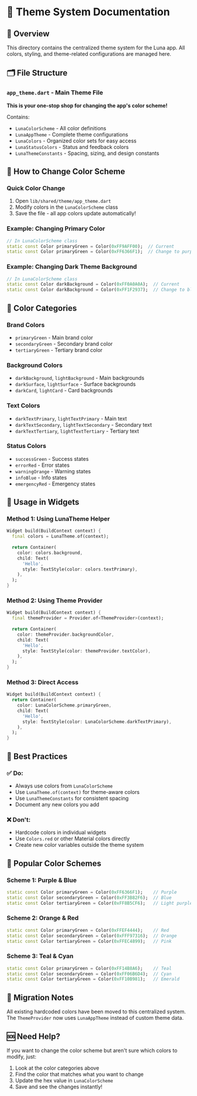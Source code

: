 # 🎨 Theme System Documentation

## 📖 Overview
This directory contains the centralized theme system for the Luna app. All colors, styling, and theme-related configurations are managed here.

## 🗂️ File Structure

### `app_theme.dart` - Main Theme File
**This is your one-stop shop for changing the app's color scheme!**

Contains:
- `LunaColorScheme` - All color definitions
- `LunaAppTheme` - Complete theme configurations
- `LunaColors` - Organized color sets for easy access
- `LunaStatusColors` - Status and feedback colors
- `LunaThemeConstants` - Spacing, sizing, and design constants

## 🎯 How to Change Color Scheme

### Quick Color Change
1. Open `lib/shared/theme/app_theme.dart`
2. Modify colors in the `LunaColorScheme` class
3. Save the file - all app colors update automatically!

### Example: Changing Primary Color
```dart
// In LunaColorScheme class
static const Color primaryGreen = Color(0xFF9AFF00);  // Current
static const Color primaryGreen = Color(0xFF6366F1);  // Change to purple
```

### Example: Changing Dark Theme Background
```dart
// In LunaColorScheme class
static const Color darkBackground = Color(0xFF0A0A0A);  // Current
static const Color darkBackground = Color(0xFF1F2937);  // Change to blue-gray
```

## 🎨 Color Categories

### Brand Colors
- `primaryGreen` - Main brand color
- `secondaryGreen` - Secondary brand color  
- `tertiaryGreen` - Tertiary brand color

### Background Colors
- `darkBackground`, `lightBackground` - Main backgrounds
- `darkSurface`, `lightSurface` - Surface backgrounds
- `darkCard`, `lightCard` - Card backgrounds

### Text Colors
- `darkTextPrimary`, `lightTextPrimary` - Main text
- `darkTextSecondary`, `lightTextSecondary` - Secondary text
- `darkTextTertiary`, `lightTextTertiary` - Tertiary text

### Status Colors
- `successGreen` - Success states
- `errorRed` - Error states
- `warningOrange` - Warning states
- `infoBlue` - Info states
- `emergencyRed` - Emergency states

## 🔧 Usage in Widgets

### Method 1: Using LunaTheme Helper
```dart
Widget build(BuildContext context) {
  final colors = LunaTheme.of(context);
  
  return Container(
    color: colors.background,
    child: Text(
      'Hello',
      style: TextStyle(color: colors.textPrimary),
    ),
  );
}
```

### Method 2: Using Theme Provider
```dart
Widget build(BuildContext context) {
  final themeProvider = Provider.of<ThemeProvider>(context);
  
  return Container(
    color: themeProvider.backgroundColor,
    child: Text(
      'Hello',
      style: TextStyle(color: themeProvider.textColor),
    ),
  );
}
```

### Method 3: Direct Access
```dart
Widget build(BuildContext context) {
  return Container(
    color: LunaColorScheme.primaryGreen,
    child: Text(
      'Hello',
      style: TextStyle(color: LunaColorScheme.darkTextPrimary),
    ),
  );
}
```

## 🎯 Best Practices

### ✅ Do:
- Always use colors from `LunaColorScheme`
- Use `LunaTheme.of(context)` for theme-aware colors
- Use `LunaThemeConstants` for consistent spacing
- Document any new colors you add

### ❌ Don't:
- Hardcode colors in individual widgets
- Use `Colors.red` or other Material colors directly
- Create new color variables outside the theme system

## 🚀 Popular Color Schemes

### Scheme 1: Purple & Blue
```dart
static const Color primaryGreen = Color(0xFF6366F1);    // Purple
static const Color secondaryGreen = Color(0xFF3B82F6);  // Blue
static const Color tertiaryGreen = Color(0xFF8B5CF6);   // Light purple
```

### Scheme 2: Orange & Red
```dart
static const Color primaryGreen = Color(0xFFEF4444);    // Red
static const Color secondaryGreen = Color(0xFFF97316);  // Orange
static const Color tertiaryGreen = Color(0xFFEC4899);   // Pink
```

### Scheme 3: Teal & Cyan
```dart
static const Color primaryGreen = Color(0xFF14B8A6);    // Teal
static const Color secondaryGreen = Color(0xFF06B6D4);  // Cyan
static const Color tertiaryGreen = Color(0xFF10B981);   // Emerald
```

## 🔄 Migration Notes

All existing hardcoded colors have been moved to this centralized system. The `ThemeProvider` now uses `LunaAppTheme` instead of custom theme data.

## 🆘 Need Help?

If you want to change the color scheme but aren't sure which colors to modify, just:
1. Look at the color categories above
2. Find the color that matches what you want to change
3. Update the hex value in `LunaColorScheme`
4. Save and see the changes instantly!